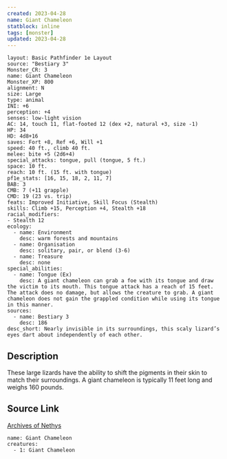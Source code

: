 ```yaml
---
created: 2023-04-28
name: Giant Chameleon
statblock: inline
tags: [monster]
updated: 2023-04-28
---
```

```statblock
layout: Basic Pathfinder 1e Layout
source: "Bestiary 3"
Monster_CR: 3
name: Giant Chameleon
Monster_XP: 800
alignment: N
size: Large
type: animal
INI: +6
perception: +4
senses: low-light vision
AC: 14, touch 11, flat-footed 12 (dex +2, natural +3, size -1)
HP: 34
HD: 4d8+16
saves: Fort +8, Ref +6, Will +1
speed: 40 ft., climb 40 ft.
melee: bite +5 (2d6+4)
special_attacks: tongue, pull (tongue, 5 ft.)
space: 10 ft.
reach: 10 ft. (15 ft. with tongue)
pf1e_stats: [16, 15, 18, 2, 11, 7]
BAB: 3
CMB: 7 (+11 grapple)
CMD: 19 (23 vs. trip)
feats: Improved Initiative, Skill Focus (Stealth)
skills: Climb +15, Perception +4, Stealth +18
racial_modifiers:
- Stealth 12
ecology:
  - name: Environment
    desc: warm forests and mountains
  - name: Organisation
    desc: solitary, pair, or blend (3-6)
  - name: Treasure
    desc: none
special_abilities:
  - name: Tongue (Ex)
    desc: A giant chameleon can grab a foe with its tongue and draw the victim to its mouth. This tongue attack has a reach of 15 feet. The attack does no damage, but allows the creature to grab. A giant chameleon does not gain the grappled condition while using its tongue in this manner.
sources:
  - name: Bestiary 3
    desc: 186
desc_short: Nearly invisible in its surroundings, this scaly lizard’s eyes dart about independently of each other.
```
## Description
These large lizards have the ability to shift the pigments in their skin to match their surroundings. A giant chameleon is typically 11 feet long and weighs 160 pounds.
## Source Link
[Archives of Nethys](https://aonprd.com/MonsterDisplay.aspx?ItemName=Giant%20Chameleon)
```encounter-table
name: Giant Chameleon
creatures:
  - 1: Giant Chameleon
```
